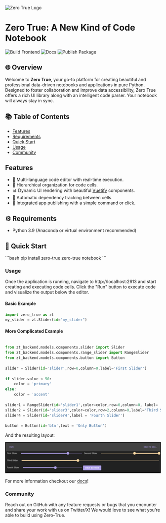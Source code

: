 ![Zero True Logo](zt_frontend/src/assets/logo.png)

# Zero True: A New Kind of Code Notebook

<!-- Badges indicating the status of various workflows -->
![Build Frontend](https://github.com/Zero-True/zero-true/actions/workflows/build-frontend.yml/badge.svg)
![Docs](https://github.com/Zero-True/zero-true/actions/workflows/publish-docs.yml/badge.svg)
![Publish Package](https://github.com/Zero-True/zero-true/actions/workflows/publish-package.yml/badge.svg)

## 🌐 Overview

Welcome to **Zero True**, your go-to platform for creating beautiful and professional data-driven notebooks and applications in pure Python. Designed to foster collaboration and improve data accessibility, Zero True offers a rich UI library along with an intelligent code parser. Your notebook will always stay in sync.

## 📚 Table of Contents

- [Features](#-features)
- [Requirements](#-requirements)
- [Quick Start](#-quick-start)
- [Usage](#-usage)
- [Community](#-community)

## Features

- 📝 Multi-language code editor with real-time execution.
- 🌌 Hierarchical organization for code cells.
- 📊 Dynamic UI rendering with beautiful [Vuetify](https://vuetifyjs.com/en/) components.
- 🔄 Automatic dependency tracking between cells.
- 🚀 Integrated app publishing with a simple command or click.


## ⚙ Requirements

- Python 3.9 (Anaconda or virtual environment recommended)

## 🚀 Quick Start

\```bash
pip install zero-true
zero-true notebook
\```

### Usage 

Once the application is running, navigate to http://localhost:2613 and start creating and executing code cells. Click the "Run" button to execute code and visualize the output below the editor. 

#### Basic Example

```python
import zero_true as zt
my_slider = zt.Slider(id="my_slider")
```


#### More Complicated Example

```python

from zt_backend.models.components.slider import Slider 
from zt_backend.models.components.range_slider import RangeSlider
from zt_backend.models.components.button import Button 

slider = Slider(id='slider',row=0,column=0,label='First Slider')

if slider.value < 50:
    color = 'primary'
else:
    color = 'accent'
    
slider1 = RangeSlider(id='slider1',color=color,row=0,column=0, label= 'Second Slider')
slider2 = Slider(id='slider3',color=color,row=2,column=0,label='Third Slider')
slider4 = Slider(id='slider4',label = 'Fourth Slider')

button = Button(id='btn',text = 'Only Button')

```

And the resulting layout:

![More Complicated Example](/docs/assets/example_layout.png)


For more information checkout our [docs](https://docs.zero-true.com/)!


### Community

Reach out on GitHub with any feature requests or bugs that you encounter and share your work with us on Twitter/X! We would love to see what you're able to build using Zero-True. 